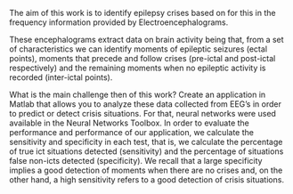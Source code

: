 The aim of this work is to identify epilepsy crises based on for this in the frequency information provided by Electroencephalograms.

These encephalograms extract data on brain activity being that, from a set of characteristics we can identify moments of epileptic seizures (ectal points), moments that precede and follow crises (pre-ictal and post-ictal respectively) and the remaining moments when no epileptic activity is recorded (inter-ictal points). 

What is the main challenge then of this work? Create an application in Matlab that allows you to analyze these data collected from EEG’s in order to predict or detect crisis situations. For that, neural networks were used available in the Neural Networks Toolbox. In order to evaluate the performance and performance of our application, we calculate the sensitivity and specificity in each test, that is, we calculate the percentage of true ict situations detected (sensitivity) and the percentage of situations false non-icts detected (specificity). We recall that a large specificity implies a good detection of moments when there are no crises and, on the other hand, a high sensitivity refers to a good detection of crisis situations.
